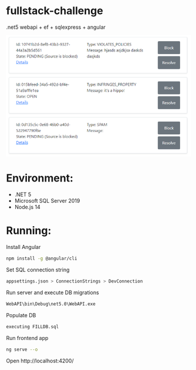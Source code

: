 # fullstack-challenge
.net5 webapi + ef + sqlexpress + angular

![alt text](https://github.com/smatveev/fullstack-challenge/raw/main/screenshot%201.png?raw=true)

# Environment:

- .NET 5
- Microsoft SQL Server 2019
- Node.js 14

# Running:

Install Angular 
```sh
npm install -g @angular/cli
```
Set SQL connection string
```sh
appsettings.json > ConnectionStrings > DevConnection
```
Run server and execute DB migrations
```sh
WebAPI\bin\Debug\net5.0\WebAPI.exe
```
Populate DB 
```sh
executing FILLDB.sql
```
Run frontend app
```sh
ng serve --o
```
Open http://localhost:4200/